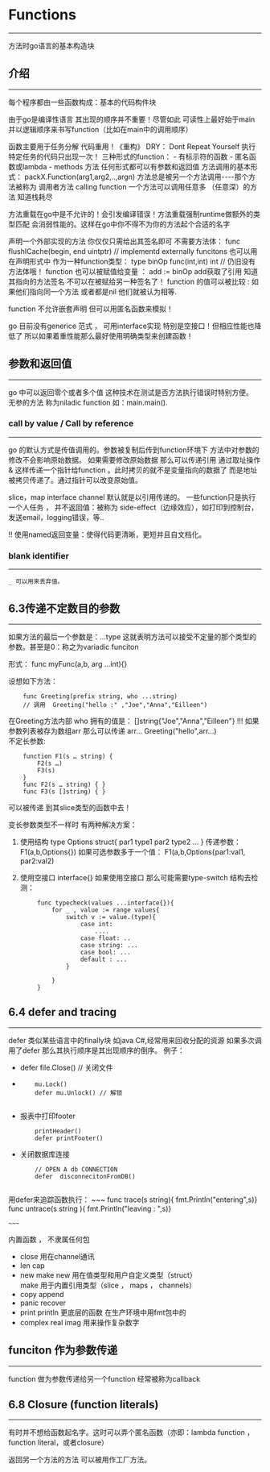 #   Functions

-----------------------
方法时go语言的基本构造块

##  介绍
-----------
每个程序都由一些函数构成：基本的代码构件块

由于go是编译性语言 其出现的顺序并不重要！尽管如此 可读性上最好始于main 并以逻辑顺序来书写function（比如在main中的调用顺序）

函数主要用于任务分解 代码重用！《重构》
DRY： Dont Repeat Yourself 执行特定任务的代码只出现一次！
三种形式的function：
	- 有标示符的函数
	- 匿名函数或lambda
	- methods 方法
任何形式都可以有参数和返回值
方法调用的基本形式：
packX.Function(arg1,arg2,..,argn) 方法总是被另一个方法调用----那个方法被称为 调用者方法 calling function  一个方法可以调用任意多 （任意深）的方法 知道栈耗尽

方法重载在go中是不允许的！会引发编译错误！方法重载强制runtime做额外的类型匹配 会消弱性能的。这样在go中你不得不为你的方法起个合适的名字 

声明一个外部实现的方法 你仅仅只需给出其签名即可 不需要方法体：
	func   flushICache(begin, end uintptr) // implementd externally
funcitons 也可以用在声明形式中 作为一种function类型：
	type binOp func(int,int) int
	// 仍旧没有方法体哦！
function 也可以被赋值给变量  ： add := binOp 
	add获取了引用 知道其指向的方法签名 不可以在被赋给另一种签名了！
function 的值可以被比较 : 如果他们指向同一个方法 或者都是nil 他们就被认为相等. 

function 不允许嵌套声明 但可以用匿名函数来模拟！

go 目前没有generice 范式 ， 可用interface实现 特别是空接口！但相应性能也降低了 所以如果着重性能那么最好使用明确类型来创建函数！

## 参数和返回值
-------------
go	 中可以返回零个或者多个值 这种技术在测试是否方法执行错误时特别方便。
无参的方法 称为niladic function 如：main.main().

### call by value / Call by reference
--------
go 的默认方式是传值调用的。参数被复制后传到function环境下 方法中对参数的修改不会影响原始数据。
如果需要修改原始数据 那么可以传递引用  通过取址操作 & 这样传递一个指针给function 。此时拷贝的就不是变量指向的数据了 而是地址被拷贝传递了。通过指针可以改变原始值。

slice，map interface channel 默认就是以引用传递的。
一些function只是执行一个人任务 ， 并不返回值：被称为 side-effect（边缘效应），如打印到控制台，发送email，logging错误，等..

!! 使用named返回变量：使得代码更清晰，更短并且自文档化。

### blank identifier
----
	_ 可以用来丢弃值。
	
##  6.3传递不定数目的参数	
----
如果方法的最后一个参数是：...type 这就表明方法可以接受不定量的那个类型的参数。甚至是0：称之为variadic funciton

形式： func myFunc(a,b, arg ...int){}

设想如下方法：  
~~~
	func Greeting(prefix string, who ...string)
	// 调用  Greeting("hello :" ,"Joe","Anna","Eilleen")

~~~
在Greeting方法内部 who 拥有的值是： []string{"Joe","Anna","Eilleen"}
!!! 如果参数列表被存为数组arr 那么可以传递 arr...  Greeting("hello",arr...)  
不定长参数:
~~~
	function F1(s … string) {
		F2(s …)
		F3(s)
	}
	func F2(s … string) { }
	func F3(s []string) { }
~~~
可以被传递 到其slice类型的函数中去！

变长参数类型不一样时 有两种解决方案：
1. 使用结构
	type Options struct{
		par1 type1
		par2 type2
			...
	}
传递参数： F1(a,b,Options{})
如果可选参数多于一个值： F1(a,b,Options{par1:val1, par2:val2)

2. 使用空接口 interface{}
如果使用空接口 那么可能需要type-switch 结构去检测：
~~~
 		func typecheck(values ...interface{}){
			for _ , value := range values{
				switch v := value.(type){
					case int: 
						....
					case float: ..
					case string: ...
					case bool: ...
					default : ...						
				}
				
			}
		}
~~~

## 6.4 defer and tracing 
-----
defer 类似某些语言中的finally块 如java C#,经常用来回收分配的资源
如果多次调用了defer 那么其执行顺序是其出现顺序的倒序。
例子：
- defer file.Close() // 关闭文件
- 
	~~~
		mu.Lock()
		defer mu.Unlock() // 解锁
		
	~~~
- 报表中打印footer
	~~~
		printHeader()
		defer printFooter()
	~~~	
- 关闭数据库连接
	~~~
		// OPEN A db CONNECTION
		defer  disconnecitonFromDB()
		
	~~~	
	
用defer来追踪函数执行：
	~~~
		func trace(s string){ fmt.Println("entering",s)}
		func untrace(s string ){ fmt.Println("leaving : ",s)}
		
	~~~

内置函数 ， 不隶属任何包
- close 				用在channel通讯
- len	cap 	
- new 	make
	new 用在值类型和用户自定义类型（struct）		
	make 用于内置引用类型（slice ， maps ， channels）
- copy  append 	
- panic recover 
- print println    更底层的函数 在生产环境中用fmt包中的
- complex real imag 用来操作复杂数字

##  funciton 作为参数传递
----
function 做为参数传递给另一个function 经常被称为callback	

## 6.8 Closure (function literals)
----
有时并不想给函数起名字。这时可以弄个匿名函数（亦即：lambda function ，function literal，或者closure）

返回另一个方法的方法 可以被用作工厂方法。
		

								


